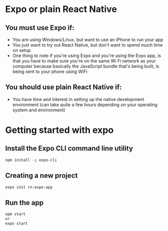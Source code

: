 # Expo or plain React Native

## You must use Expo if:
- You are using Windows/Linux, but want to use an iPhone to run your app
- You just want to try out React Native, but don't want to spend much time on setup
- One thing to note if you're using Expo and you're using the Expo app, is that you have to make sure you're on the same Wi Fi network as your computer because basically the JavaScript bundle that's being built, is being sent to your phone using WiFi

## You should use plain React Native if:
- You have time and interest in setting up the native development environment (can take quite a few hours depending on your operating system and environment)

# Getting started with expo

## Install the Expo CLI command line utility
```sh
npm install -g expo-cli
```

## Creating a new project
```sh
expo init rn-expo-app
```

## Run the app
```sh
npm start 
or 
expo start
```